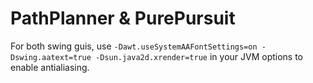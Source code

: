 # PathPlanner & PurePursuit

For both swing guis, use `-Dawt.useSystemAAFontSettings=on -Dswing.aatext=true -Dsun.java2d.xrender=true` in your JVM
options to enable antialiasing.